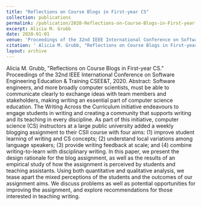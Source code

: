 ```yaml
---
title: "Reflections on Course Blogs in First-year CS"
collection: publications
permalink: /publication/2020-Reflections-on-Course-Blogs-in-First-year-CS
excerpt: Alicia M. Grubb
date: 2020-01-01
venue: 'Proceedings of the 32nd IEEE International Conference on Software Engineering Education & Training CSEE&T'
citation: ' Alicia M. Grubb, "Reflections on Course Blogs in First-year CS." Proceedings of the 32nd IEEE International Conference on Software Engineering Education & Training CSEE&T, 2020.'
layout: archive
---
```

 Alicia M. Grubb, "Reflections on Course Blogs in First-year CS." Proceedings of the 32nd IEEE International Conference on Software Engineering Education & Training CSEE&T, 2020.
Abstract: Software engineers, and more broadly computer scientists, must be able to communicate clearly to exchange ideas with team members and stakeholders, making writing an essential part of computer science education. The Writing Across the Curriculum initiative endeavours to engage students in writing and creating a community that supports writing and its teaching in every discipline. As part of this initiative, computer science (CS) instructors at a large public university added a weekly blogging assignment to their CSII course with four aims: (1) improve student learning of writing and CS concepts; (2) understand local variations among language speakers; (3) provide writing feedback at scale; and (4) combine writing-to-learn with disciplinary writing. In this paper, we present the design rationale for the blog assignment, as well as the results of an empirical study of how the assignment is perceived by students and teaching assistants. Using both quantitative and qualitative analysis, we tease apart the mixed perceptions of the students and the outcomes of our assignment aims. We discuss problems as well as potential opportunities for improving the assignment, and explore recommendations for those interested in teaching writing.
